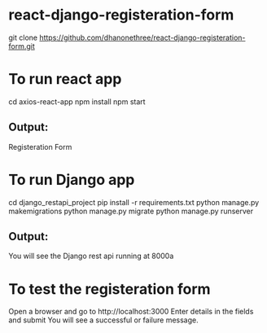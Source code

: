 # react-django-registeration-form
git clone https://github.com/dhanonethree/react-django-registeration-form.git

# To run react app
cd axios-react-app 
npm install
npm start

## Output:
Registeration Form

# To run Django app
cd  django_restapi_project
pip install -r requirements.txt
python manage.py makemigrations 
python manage.py migrate
python manage.py runserver

## Output:
You will see the Django rest api running at 8000a

# To test the registeration form
Open a browser  and go to http://localhost:3000
Enter  details in the fields and submit
You will see a successful or failure message. 
